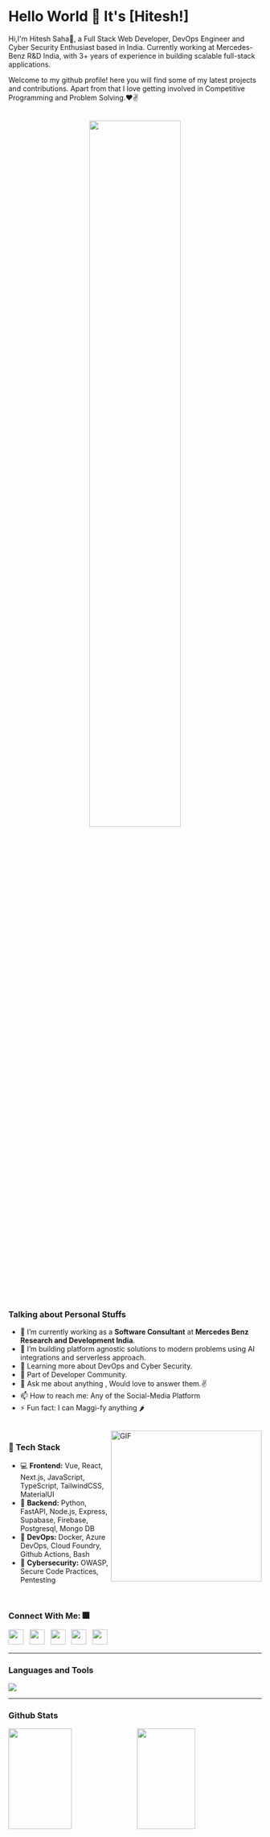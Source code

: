 # Hello World 👋 It's [Hitesh!]

Hi,I'm Hitesh Saha🙌, a Full Stack Web Developer, DevOps Engineer and Cyber Security Enthusiast based in India. Currently working at Mercedes-Benz R&D India, with 3+ years of experience in building scalable full-stack applications.

Welcome to my github profile! here you will find some of my latest projects and contributions. Apart from that I love getting involved in Competitive Programming and Problem Solving.❤✌

<br/>

<div align="center">
  <img src="https://media.giphy.com/media/L1R1tvI9svkIWwpVYr/giphy.gif" width="60%" />
</div>
  
### **Talking about Personal Stuffs**

- 🔭 I’m currently working as a **Software Consultant** at **Mercedes Benz Research and Development India**.
- 🧠 I’m building platform agnostic solutions to modern problems using AI integrations and serverless approach.
- 🌱 Learning more about DevOps and Cyber Security.
- 👯 Part of Developer Community.
- 💬 Ask me about anything , Would love to answer them.✌
- 📫 How to reach me: Any of the Social-Media Platform
- ⚡ Fun fact: I can Maggi-fy anything 🌶️

<br/>

<img align="right" alt="GIF" src="https://media.giphy.com/media/USV0ym3bVWQJJmNu3N/giphy.gif" height="300px" width="300px"/>

### 🚀 Tech Stack

- 💻 **Frontend:** Vue, React, Next.js, JavaScript, TypeScript, TailwindCSS, MaterialUI
- 🔧 **Backend:** Python, FastAPI, Node.js, Express, Supabase, Firebase, Postgresql, Mongo DB  
- 🧰 **DevOps:** Docker, Azure DevOps, Cloud Foundry, Github Actions, Bash 
- 🔐 **Cybersecurity:** OWASP, Secure Code Practices, Pentesting

<br />

### Connect With Me: 🎆

<a href="mailto:hiteshsaha52@gmail.com"><img src="https://img.icons8.com/color/48/000000/gmail-new.png" width="30" /></a>&nbsp;&nbsp;
<a href="https://www.linkedin.com/in/hitesh-saha-5401671b3/" target="_blank"><img src="https://img.icons8.com/color/48/000000/linkedin.png" width="30" /></a>&nbsp;&nbsp;
<a href="https://hiteshsaha.netlify.app"><img src="https://img.icons8.com/ios-filled/50/ffffff/domain.png" width="30" /></a>&nbsp;&nbsp;
<a href="https://www.instagram.com/storm_charger_03/"><img src="https://cdn.simpleicons.org/instagram/E4405F" width="30" /></a>&nbsp;&nbsp;
<a href="https://x.com/hiteshsaha03?s=21" target="_blank"><img src="https://cdn.simpleicons.org/x/1DA1F2" width="30" /></a>

---

### **Languages and Tools**

<img src="https://skillicons.dev/icons?i=next,vue,react,ts,js,html,css,tailwind,bootstrap,sass,materialui,nodejs,fastapi,express,python,mongodb,postgres,mysql,cpp,docker,azure,aws,bash,git,github,nginx,linux,vscode,supabase,firebase," />

---

### Github Stats
<p align="left">
  <img src="https://github-readme-stats.vercel.app/api?username=Hitesh-Saha&show_icons=true&theme=github_dark" height="200px" width="50%" />
  <img src="https://github-readme-stats.vercel.app/api/top-langs/?username=Hitesh-Saha&layout=compact&theme=github_dark" height="200px" width="48%" />
</p>





